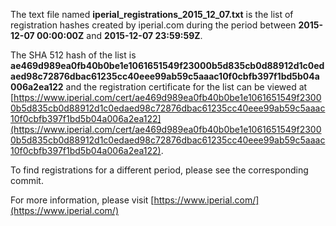 The text file named **iperial_registrations_2015_12_07.txt** is the list of registration hashes created by iperial.com during the period between **2015-12-07 00:00:00Z** and **2015-12-07 23:59:59Z**.

The SHA 512 hash of the list is **ae469d989ea0fb40b0be1e1061651549f23000b5d835cb0d88912d1c0edaed98c72876dbac61235cc40eee99ab59c5aaac10f0cbfb397f1bd5b04a006a2ea122** and the registration certificate for the list can be viewed at [https://www.iperial.com/cert/ae469d989ea0fb40b0be1e1061651549f23000b5d835cb0d88912d1c0edaed98c72876dbac61235cc40eee99ab59c5aaac10f0cbfb397f1bd5b04a006a2ea122](https://www.iperial.com/cert/ae469d989ea0fb40b0be1e1061651549f23000b5d835cb0d88912d1c0edaed98c72876dbac61235cc40eee99ab59c5aaac10f0cbfb397f1bd5b04a006a2ea122).

To find registrations for a different period, please see the corresponding commit.

For more information, please visit [https://www.iperial.com/](https://www.iperial.com/)
